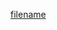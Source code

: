 [filename](https://raw.githubusercontent.com/ligaopeng123-npm/hooks/master/packages/hooks/README.md ':include')
